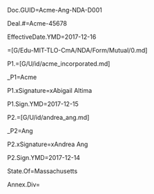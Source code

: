 Doc.GUID=Acme-Ang-NDA-D001

Deal.#=Acme-45678

EffectiveDate.YMD=2017-12-16

=[G/Edu-MIT-TLO-CmA/NDA/Form/Mutual/0.md]  

P1.=[G/U/id/acme_incorporated.md]

_P1=Acme

P1.xSignature=xAbigail Altima

P1.Sign.YMD=2017-12-15

P2.=[G/U/id/andrea_ang.md]

_P2=Ang

P2.xSignature=xAndrea Ang

P2.Sign.YMD=2017-12-14


State.Of=Massachusetts

Annex.Div=</i>